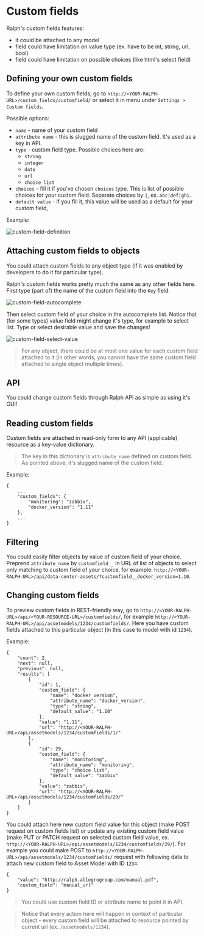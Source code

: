 # Custom fields

Ralph's custom fields features:

* it could be attached to any model
* field could have limitation on value type (ex. have to be int, string, url, bool)
* field could have limitation on possible choices (like html's select field)

## Defining your own custom fields

To define your own custom fields, go to `http://<YOUR-RALPH-URL>/custom_fields/customfield/` or select it in menu under `Settings > Custom fields`.

Possible options:

* `name` - name of your custom field
* `attribute name` - this is slugged name of the custom field. It's used as a key in API.
* `type` - custom field type. Possible choices here are:
    * `string`
    * `integer`
    * `date`
    * `url`
    * `choice list`
* `choices` - fill it if you've chosen `choices` type. This is list of possible choices for your custom field. Separate choices by `|`, ex. `abc|def|ghi`.
* `default value` - if you fill it, this value will be used as a default for your custom field,

Example:

![custom-field-definition](/img/custom-field-add.png "Example of custom field definition")


## Attaching custom fields to objects

You could attach custom fields to any object type (if it was enabled by developers to do it for particular type).

Ralph's custom fields works pretty much the same as any other fields here. First type (part of) the name of the custom field into the `Key` field.


![custom-field-autocomplete](/img/custom-field-autocomplete.png "Custom fields autocompletion")

Then select custom field of your choice in the autocomplete list. Notice that (for some types) value field might change it's type, for example to select list. Type or select desirable value and save the changes!

![custom-field-select-value](/img/custom-field-select-value.png "Custom fields - value selection")

> For any object, there could be at most one value for each custom field attached to it (in other words, you cannot have the same custom field attached to single object multiple times).

## API

You could change custom fields through Ralph API as simple as using it's GUI!

## Reading custom fields

Custom fields are attached in read-only form to any API (applicable) resource as a key-value dictionary.

> The key in this dictionary is `attribute_name` defined on custom field. As pointed above, it's slugged name of the custom field.

Example:
```
{
    ...
    "custom_fields": {
        "monitoring": "zabbix",
        "docker_version": "1.11"
    },
    ...
}
```

## Filtering

You could easily filter objects by value of custom field of your choice. Preprend `attribute_name` by `customfield__` in URL of list of objects to select only matching to custom field of your choice, for example: `http://<YOUR-RALPH-URL>/api/data-center-assets/?customfield__docker_version=1.10`.


## Changing custom fields

To preview custom fields in REST-friendly way, go to `http://<YOUR-RALPH-URL>/api/<YOUR-RESOURCE-URL>/customfields/`, for example `http://<YOUR-RALPH-URL>/api/assetmodels/1234/customfields/`. Here you have custom fields attached to this particular object (in this case to model with id `1234`).

Example:
```
{
    "count": 2,
    "next": null,
    "previous": null,
    "results": [
        {
            "id": 1,
            "custom_field": {
                "name": "docker version",
                "attribute_name": "docker_version",
                "type": "string",
                "default_value": "1.10"
            },
            "value": "1.11",
            "url": "http://<YOUR-RALPH-URL>/api/assetmodels/1234/customfields/1/"
        },
        {
            "id": 29,
            "custom_field": {
                "name": "monitoring",
                "attribute_name": "monitoring",
                "type": "choice list",
                "default_value": "zabbix"
            },
            "value": "zabbix",
            "url": "http://<YOUR-RALPH-URL>/api/assetmodels/1234/customfields/29/"
        }
    ]
}
```


You could attach here new custom field value for this object (make POST request on custom fields list) or update any existing custom field value (make PUT or PATCH request on selected custom field value, ex. `http://<YOUR-RALPH-URL>/api/assetmodels/1234/customfields/29/`). For example you could make POST to `http://<YOUR-RALPH-URL>/api/assetmodels/1234/customfields/` request with following data to attach new custom field to Asset Model with ID `1234`:
```
{
    "value": "http://ralph.allegrogroup.com/manual.pdf",
    "custom_field": "manual_url"
}
```

> You could use custom field ID or attribute name to point it in API.

> Notice that every action here will happen in context of particular object - every custom field will be attached to resource pointed by current url (ex. `/assetmodels/1234`).
